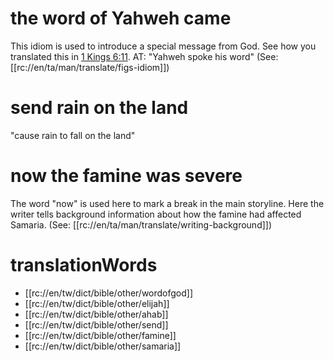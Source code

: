 # the word of Yahweh came

This idiom is used to introduce a special message from God. See how you translated this in [1 Kings 6:11](../06/11.md). AT: "Yahweh spoke his word" (See: [[rc://en/ta/man/translate/figs-idiom]])

# send rain on the land

"cause rain to fall on the land"

# now the famine was severe

The word "now" is used here to mark a break in the main storyline. Here the writer tells background information about how the famine had affected Samaria. (See: [[rc://en/ta/man/translate/writing-background]])

# translationWords

* [[rc://en/tw/dict/bible/other/wordofgod]]
* [[rc://en/tw/dict/bible/other/elijah]]
* [[rc://en/tw/dict/bible/other/ahab]]
* [[rc://en/tw/dict/bible/other/send]]
* [[rc://en/tw/dict/bible/other/famine]]
* [[rc://en/tw/dict/bible/other/samaria]]